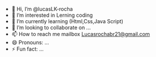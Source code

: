 - 👋 Hi, I’m @lucasLK-rocha
- 👀 I’m interested in Lerning coding
- 🌱 I’m currently learning (Html,Css,Java Script)
- 💞️ I’m looking to collaborate on ...
- 📫 How to reach me mailbox Lucasrochabr21@gmail.com
- 😄 Pronouns: ...
- ⚡ Fun fact: ...

<!---
lucasLK-rocha/lucasLK-rocha is a ✨ special ✨ repository because its `README.md` (this file) appears on your GitHub profile.
You can click the Preview link to take a look at your changes.
--->
